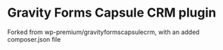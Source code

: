 # Gravity Forms Capsule CRM plugin

Forked from wp-premium/gravityformscapsulecrm, with an added composer.json file